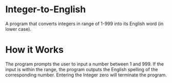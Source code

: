# Integer-to-English
 A program that converts integers in range of 1-999 into its English word (in lower case).

 # How it Works
 The program prompts the user to input a number between 1 and 999. If the input is within the 
 range, the program outputs the English spelling of the corresponding number. Entering the 
 Integer zero will terminate the program.
